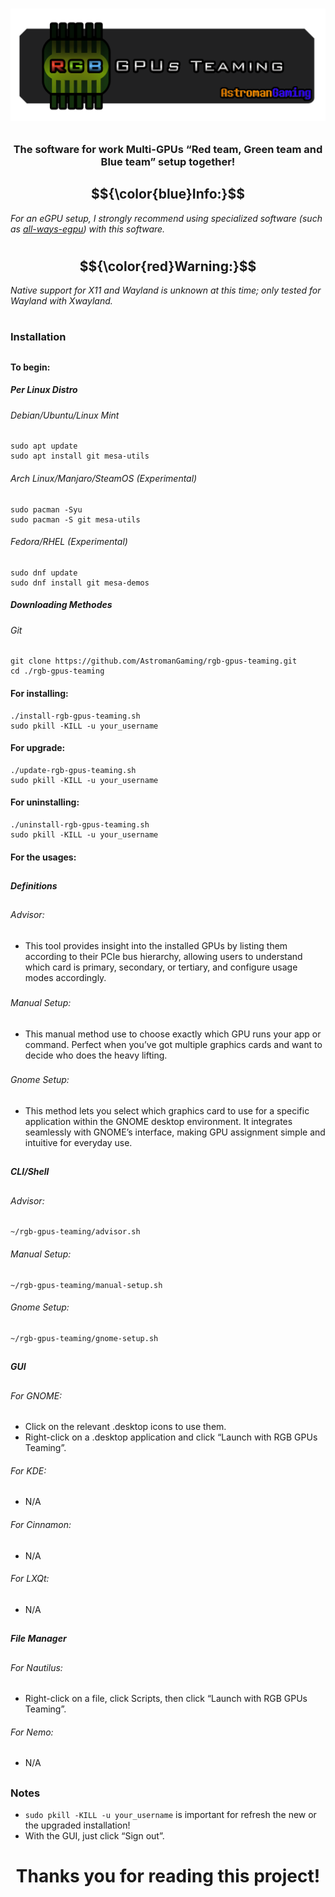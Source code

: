 ##

# <p align="center"><strong>![RGB GPUs Teaming](logo.png)</strong></p>

###

### <p align="center">The software for work Multi-GPUs “Red team, Green team and Blue team” setup together!</p>

##

## $${\color{blue}Info:}$$
<p align="left"><em>For an eGPU setup, I strongly recommend using specialized software (such as <a href="https://github.com/ewagner12/all-ways-egpu" target="_blank">all-ways-egpu</a>) with this software.</em></p>

#

## $${\color{red}Warning:}$$ 
<p align="left"><em>Native support for X11 and Wayland is unknown at this time; only tested for Wayland with Xwayland.</em></p>

#

### Installation

##

#### To begin:

##### Per Linux Distro

###### Debian/Ubuntu/Linux Mint
```
sudo apt update
sudo apt install git mesa-utils 
```

###### Arch Linux/Manjaro/SteamOS (Experimental)
```
sudo pacman -Syu
sudo pacman -S git mesa-utils
```

###### Fedora/RHEL (Experimental)
```
sudo dnf update
sudo dnf install git mesa-demos
```

##### Downloading Methodes

###### Git
```
git clone https://github.com/AstromanGaming/rgb-gpus-teaming.git
cd ./rgb-gpus-teaming
```
#### For installing:
```
./install-rgb-gpus-teaming.sh
sudo pkill -KILL -u your_username
```
#### For upgrade:
```
./update-rgb-gpus-teaming.sh
sudo pkill -KILL -u your_username
```
#### For uninstalling:
```
./uninstall-rgb-gpus-teaming.sh
sudo pkill -KILL -u your_username
```

#### For the usages:

##

##### Definitions

## 

###### Advisor:

- This tool provides insight into the installed GPUs by listing them according to their PCIe bus hierarchy, allowing users to understand which card is primary, secondary, or tertiary, and configure usage modes accordingly.

###

###### Manual Setup:
  
- This manual method use to choose exactly which GPU runs your app or command. Perfect when you’ve got multiple graphics cards and want to decide who does the heavy lifting.

###

###### Gnome Setup:
  
- This method lets you select which graphics card to use for a specific application within the GNOME desktop environment. It integrates seamlessly with GNOME’s interface, making GPU assignment simple and intuitive for everyday use.

###

##

##### CLI/Shell

##

###### Advisor:
```
~/rgb-gpus-teaming/advisor.sh
```
###### Manual Setup:
```
~/rgb-gpus-teaming/manual-setup.sh
```
###### Gnome Setup:
```
~/rgb-gpus-teaming/gnome-setup.sh
```

##

##### GUI

##

###### For GNOME:
- Click on the relevant .desktop icons to use them.
- Right-click on a .desktop application and click “Launch with RGB GPUs Teaming”.

###### For KDE:
- N/A

###### For Cinnamon:
- N/A

###### For LXQt:
- N/A

##

##### File Manager

##

###### For Nautilus:
- Right-click on a file, click Scripts, then click “Launch with RGB GPUs Teaming”.

###### For Nemo:
- N/A

##

### Notes
- ```sudo pkill -KILL -u your_username``` is important for refresh the new or the upgraded installation!
- With the GUI, just click “Sign out”.

##

# <p align="center"><strong>Thanks you for reading this project!</strong></p>
